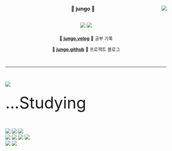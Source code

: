 <div align="center">
  
  <img align="right" src="https://github-readme-stats.vercel.app/api?username=jungo0&show_icons=true&theme=dracula&hide="/>
 
  ### 🐣 jungo 🐥 
 
 <a href="https://github.com/jungo0"><img src="https://hits.seeyoufarm.com/api/count/incr/badge.svg?url=https%3A%2F%2Fgithub.com%2Fjungo0&count_bg=%23769DF9&title_bg=%233C4364&icon=github.svg&icon_color=%23FFFFFF&title=hits&edge_flat=false)"/></a> <a href="https://solved.ac/jungo501"><img src="http://mazassumnida.wtf/api/mini/generate_badge?boj=jungo501"/></a>
 ---

🍒 [**jungo.velog**](https://velog.io/@jungo_0) 🍒 공부 기록
 
🍑 [**jungo.github**](https://jungo0.github.io/) 🍑 프로젝트 블로그
 
 <br>
 
</div>
  
 ---
 
 <br>
 
<a href="https://velog-readme-stats.vercel.app/api/redirect?name=jungo_0"><img align="left" src="https://velog-readme-stats.vercel.app/api?name=jungo_0&color=dark"/></a>
<div align="left">
  
<p style="font-size: 50px;">...Studying</p>
  

<img src="https://img.shields.io/badge/React-61DAFB?style=flat-square&logo=react&logoColor=white"/>
<img src="https://img.shields.io/badge/Firebase-FFCA28?style=flat-square&logo=firebase&logoColor=white"/>
<img src="https://img.shields.io/badge/React Native-61DAFB?style=flat-square&logo=react&logoColor=white"/>

<br>
<img src="https://img.shields.io/badge/Java-007396?style=flat-square&logo=java&logoColor=white"/></a>
<img src="https://img.shields.io/badge/JavaScript-F7DF1E?style=flat-square&logo=javascript&logoColor=white"/></a>
<img src="https://img.shields.io/badge/Kotlin-0095D5?style=flat-square&logo=kotlin&logoColor=white"/></a>
<img src="https://img.shields.io/badge/Go-00ADD8?style=flat-square&logo=go&logoColor=white"/>
<br>
<img src="https://img.shields.io/badge/AndroidStudio-3DDC84?style=flat-square&logo=androidstudio&logoColor=white"/>
<img src="https://img.shields.io/badge/Figma-F24E1E?style=flat-square&logo=figma&logoColor=white"/>

